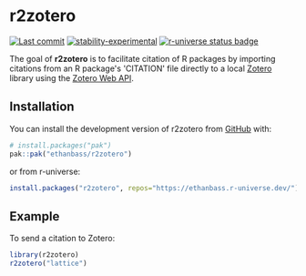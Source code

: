 
# r2zotero

<!-- badges: start -->
  [![Last commit](https://img.shields.io/github/last-commit/ethanbass/r2zotero)]()
  [![stability-experimental](https://img.shields.io/badge/stability-experimental-orange.svg)](https://github.com/emersion/stability-badges#experimental)
  [![r-universe status badge](https://ethanbass.r-universe.dev/badges/r2zotero)](https://ethanbass.r-universe.dev/r2zotero)
<!-- badges: end -->

The goal of **r2zotero** is to facilitate citation of R packages by importing citations from an 
R package's 'CITATION' file directly to a local [Zotero](https://www.zotero.org/) 
library using the [Zotero Web API](https://www.zotero.org/support/dev/web_api/v3/start).

## Installation

You can install the development version of r2zotero from [GitHub](https://github.com/) with:

``` r
# install.packages("pak")
pak::pak("ethanbass/r2zotero")
```

or from r-universe:

``` r
install.packages("r2zotero", repos="https://ethanbass.r-universe.dev/")
```

## Example

To send a citation to Zotero:

``` r
library(r2zotero)
r2zotero("lattice")
```

